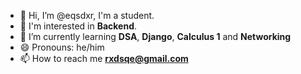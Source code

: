 - 👋 Hi, I’m @eqsdxr, I'm a student.
- 👀 I'm interested in **Backend**.
- 🌱 I’m currently learning **DSA**, **Django**, **Calculus 1** and **Networking**
- 😄 Pronouns: he/him
- 📫 How to reach me **rxdsqe@gmail.com**

<!---
- 💞️ I’m looking to collaborate on **English practice**
- ⚡ Fun fact: I like to t --->

<!---
eqsdxr/eqsdxr is a ✨ special ✨ repository because its `README.md` (this file) appears on your GitHub profile.
You can click the Preview link to take a look at your changes.
--->
